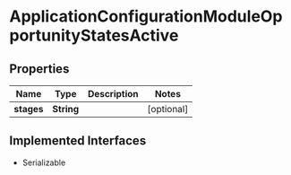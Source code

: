 

# ApplicationConfigurationModuleOpportunityStatesActive


## Properties

| Name | Type | Description | Notes |
|------------ | ------------- | ------------- | -------------|
|**stages** | **String** |  |  [optional] |


## Implemented Interfaces

* Serializable

